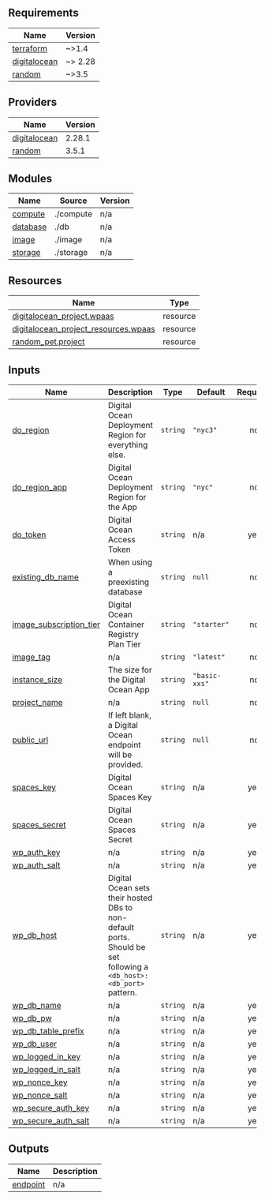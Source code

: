 <!-- BEGIN_TF_DOCS -->
## Requirements

| Name | Version |
|------|---------|
| <a name="requirement_terraform"></a> [terraform](#requirement\_terraform) | ~>1.4 |
| <a name="requirement_digitalocean"></a> [digitalocean](#requirement\_digitalocean) | ~> 2.28 |
| <a name="requirement_random"></a> [random](#requirement\_random) | ~>3.5 |

## Providers

| Name | Version |
|------|---------|
| <a name="provider_digitalocean"></a> [digitalocean](#provider\_digitalocean) | 2.28.1 |
| <a name="provider_random"></a> [random](#provider\_random) | 3.5.1 |

## Modules

| Name | Source | Version |
|------|--------|---------|
| <a name="module_compute"></a> [compute](#module\_compute) | ./compute | n/a |
| <a name="module_database"></a> [database](#module\_database) | ./db | n/a |
| <a name="module_image"></a> [image](#module\_image) | ./image | n/a |
| <a name="module_storage"></a> [storage](#module\_storage) | ./storage | n/a |

## Resources

| Name | Type |
|------|------|
| [digitalocean_project.wpaas](https://registry.terraform.io/providers/digitalocean/digitalocean/latest/docs/resources/project) | resource |
| [digitalocean_project_resources.wpaas](https://registry.terraform.io/providers/digitalocean/digitalocean/latest/docs/resources/project_resources) | resource |
| [random_pet.project](https://registry.terraform.io/providers/hashicorp/random/latest/docs/resources/pet) | resource |

## Inputs

| Name | Description | Type | Default | Required |
|------|-------------|------|---------|:--------:|
| <a name="input_do_region"></a> [do\_region](#input\_do\_region) | Digital Ocean Deployment Region for everything else. | `string` | `"nyc3"` | no |
| <a name="input_do_region_app"></a> [do\_region\_app](#input\_do\_region\_app) | Digital Ocean Deployment Region for the App | `string` | `"nyc"` | no |
| <a name="input_do_token"></a> [do\_token](#input\_do\_token) | Digital Ocean Access Token | `string` | n/a | yes |
| <a name="input_existing_db_name"></a> [existing\_db\_name](#input\_existing\_db\_name) | When using a preexisting database | `string` | `null` | no |
| <a name="input_image_subscription_tier"></a> [image\_subscription\_tier](#input\_image\_subscription\_tier) | Digital Ocean Container Registry Plan Tier | `string` | `"starter"` | no |
| <a name="input_image_tag"></a> [image\_tag](#input\_image\_tag) | n/a | `string` | `"latest"` | no |
| <a name="input_instance_size"></a> [instance\_size](#input\_instance\_size) | The size for the Digital Ocean App | `string` | `"basic-xxs"` | no |
| <a name="input_project_name"></a> [project\_name](#input\_project\_name) | n/a | `string` | `null` | no |
| <a name="input_public_url"></a> [public\_url](#input\_public\_url) | If left blank, a Digital Ocean endpoint will be provided. | `string` | `null` | no |
| <a name="input_spaces_key"></a> [spaces\_key](#input\_spaces\_key) | Digital Ocean Spaces Key | `string` | n/a | yes |
| <a name="input_spaces_secret"></a> [spaces\_secret](#input\_spaces\_secret) | Digital Ocean Spaces Secret | `string` | n/a | yes |
| <a name="input_wp_auth_key"></a> [wp\_auth\_key](#input\_wp\_auth\_key) | n/a | `string` | n/a | yes |
| <a name="input_wp_auth_salt"></a> [wp\_auth\_salt](#input\_wp\_auth\_salt) | n/a | `string` | n/a | yes |
| <a name="input_wp_db_host"></a> [wp\_db\_host](#input\_wp\_db\_host) | Digital Ocean sets their hosted DBs to non-default ports. Should be set following a `<db_host>:<db_port>` pattern. | `string` | n/a | yes |
| <a name="input_wp_db_name"></a> [wp\_db\_name](#input\_wp\_db\_name) | n/a | `string` | n/a | yes |
| <a name="input_wp_db_pw"></a> [wp\_db\_pw](#input\_wp\_db\_pw) | n/a | `string` | n/a | yes |
| <a name="input_wp_db_table_prefix"></a> [wp\_db\_table\_prefix](#input\_wp\_db\_table\_prefix) | n/a | `string` | n/a | yes |
| <a name="input_wp_db_user"></a> [wp\_db\_user](#input\_wp\_db\_user) | n/a | `string` | n/a | yes |
| <a name="input_wp_logged_in_key"></a> [wp\_logged\_in\_key](#input\_wp\_logged\_in\_key) | n/a | `string` | n/a | yes |
| <a name="input_wp_logged_in_salt"></a> [wp\_logged\_in\_salt](#input\_wp\_logged\_in\_salt) | n/a | `string` | n/a | yes |
| <a name="input_wp_nonce_key"></a> [wp\_nonce\_key](#input\_wp\_nonce\_key) | n/a | `string` | n/a | yes |
| <a name="input_wp_nonce_salt"></a> [wp\_nonce\_salt](#input\_wp\_nonce\_salt) | n/a | `string` | n/a | yes |
| <a name="input_wp_secure_auth_key"></a> [wp\_secure\_auth\_key](#input\_wp\_secure\_auth\_key) | n/a | `string` | n/a | yes |
| <a name="input_wp_secure_auth_salt"></a> [wp\_secure\_auth\_salt](#input\_wp\_secure\_auth\_salt) | n/a | `string` | n/a | yes |

## Outputs

| Name | Description |
|------|-------------|
| <a name="output_endpoint"></a> [endpoint](#output\_endpoint) | n/a |
<!-- END_TF_DOCS -->